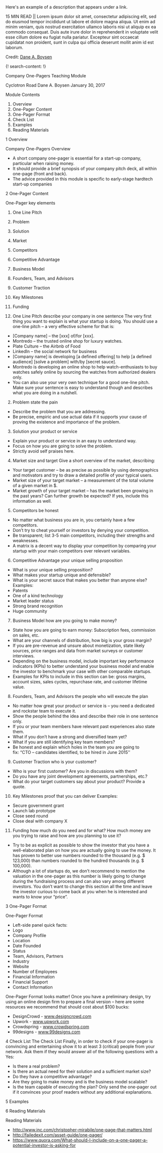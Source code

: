 Here's an example of a description that appears under a link.

15 MIN READ || Lorem ipsum dolor sit amet, consectetur adipiscing elit, sed do eiusmod tempor incididunt ut labore et dolore magna aliqua. Ut enim ad minim veniam, quis nostrud exercitation ullamco laboris nisi ut aliquip ex ea commodo consequat. Duis aute irure dolor in reprehenderit in voluptate velit esse cillum dolore eu fugiat nulla pariatur. Excepteur sint occaecat cupidatat non proident, sunt in culpa qui officia deserunt mollit anim id est laborum.

Credit: [Dane A. Boysen](http://www.cyclotronroad.org/)

{! search-content: !}

Company One-Pagers
Teaching Module

Cyclotron Road
Dane A. Boysen
January 30, 2017

Module Contents
1. Overview
2. One-Pager Content
3. One-Pager Format
4. Check List
5. Examples
6. Reading Materials

1
Overview

Company One-Pagers
Overview
* A short company one-pager is essential for a start-up company, particular when raising money.
* It should provide a brief synopsis of your company pitch deck, all within one-page (front and back). 
* The advice provided in this module is specific to early-stage hardtech start-up companies

2
One-Pager Content

One-Pager
key elements
1. One Line Pitch
2. Problem
3. Solution
4. Market
5. Competitors
6. Competitive Advantage
7. Business Model
8. Founders, Team, and Advisors
9. Customer Traction
10. Key Milestones
11. Funding

1. One Line Pitch
describe your company in one sentence
The very first thing you want to explain is what your startup is doing. You should use a one-line pitch – a very effective scheme for that is:  
* [Company name] – the [xxx] of/for [xxx].
* Montredo – the trusted online shop for luxury watches.
* Plate Culture – the Airbnb of Food
* LinkedIn – the social network for business
* [Company name] is developing [a defined offering] to help [a defined audience] [solve a problem] with/by [secret sauce].
* Montredo is developing an online shop to help watch-enthusiasts to buy watches safely online by sourcing the watches from authorized dealers only.
* You can also use your very own technique for a good one-line pitch. Make sure your sentence is easy to understand though and describes what you are doing in a nutshell.

2. Problem
state the pain
* Describe the problem that you are addressing. 
* Be precise, empiric and use actual data if it supports your cause of proving the existence and importance of the problem.

3. Solution 
your product or service
* Explain your product or service in an easy to understand way. 
* Focus on how you are going to solve the problem. 
* Strictly avoid self praises here.

4. Market 
size and target
Give a short overview of the market, describing:
* Your target customer – be as precise as possible by using demographics and motivators and try to draw a detailed profile of your typical users.
* Market size of your target market – a measurement of the total volume of a given market in $.
* Market growth of your target market – has the market been growing in the past years? Can further growth be expected? If yes, include this information as well.

5. Competitors 
be honest
* No matter what business you are in, you certainly have a few competitors. 
* Don’t try to cheat yourself or investors by denying your competition. 
* Be transparent; list 3-5 main competitors, including their strengths and weaknesses. 
* A matrix is a decent way to display your competition by comparing your startup with your main competitors over relevant variables.

6. Competitive Advantage 
your unique selling proposition
* What is your unique selling proposition? 
* What makes your startup unique and defensible? 
* What is your secret sauce that makes you better than anyone else? 
Examples:
* Patents
* One of a kind technology
* Market leader status
* Strong brand recognition
* Huge community

7. Business Model
how are you going to make money?
* State how you are going to earn money: Subscription fees, commission on sales, etc. 
* What are your channels of distribution, how big is your gross margin? 
* If you are pre-revenue and unsure about monetization, state likely sources, price ranges and data from market surveys or customer interviews.
* Depending on the business model, include important key performance indicators (KPIs) to better understand your business model and enable the investor to benchmark your case with other comparable startups.
* Examples for KPIs to include in this section can be: gross margins, account sizes, sales cycles, repurchase rate, and customer lifetime value.

8. Founders, Team, and Advisors 
the people who will execute the plan
* No matter how great your product or service is – you need a dedicated and rockstar team to execute it. 
* Show the people behind the idea and describe their role in one sentence only. 
* If you or your team members have relevant past experiences also state them.
* What if you don’t have a strong and diversified team yet? 
* What if you are still identifying key team members? 
* Be honest and explain which holes in the team you are going to fix: “CTO – candidates identified, to be hired in June 2015’’

9. Customer Traction
who is your customer?
* Who is your first customer? Are you in discussions with them?
* Do you have any joint development agreements, partnerships, etc.?
* What do your target customers say about your product? Provide a quote.

10. Key Milestones
proof that you can deliver 
Examples:
* Secure government grant
* Launch lab prototype
* Close seed round
* Close deal with company X

11. Funding
how much do you need and for what?
How much money are you trying to raise and how are you planning to use it? 
* Try to be as explicit as possible to show the investor that you have a well-elaborated plan on how you are actually going to use the money. It has proven to better use numbers rounded to the thousand (e.g. $ 123,000) than numbers rounded to the hundred thousands (e.g. $ 100,000).
* Although a lot of startups do, we don’t recommend to mention the valuation in the one-pager as this number is likely going to change during the fundraising process and can also vary among different investors. You don’t want to change this section all the time and leave the investor curious to come back at you when he is interested and wants to know your “price”.

3
One-Pager Format

One-Pager Format
* Left-side panel quick facts:
* Logo
* Company Profile
* Location
* Date Founded
* Status
* Team, Advisors, Partners
* Industry
* Website
* Number of Employees
* Financial Information
* Financial Support
* Contact Information

One-Pager Format
looks matter! 
Once you have a preliminary design, try using an online design firm to prepare a final version – here are some resources we recommend that should cost about $100 bucks:
* DesignCrowd - www.designcrowd.com 
* Upwork - www.upwork.com 
* Crowdspring - www.crowdspring.com 
* 99designs - www.99designs.com 

4
Check List
The Check List
Finally, in order to check if your one-pager is convincing and entertaining show it to at least 3 (critical) people from your network. Ask them if they would answer all of the following questions with a Yes:
* Is there a real problem?
* Is there an actual need for their solution and a sufficient market size?
* Do they have a competitive advantage?
* Are they going to make money and is the business model scalable?
* Is the team capable of executing the plan?
Only send the one-pager out if it convinces your proof readers without any additional explanations.

5
Examples

6
Reading Materials

Reading Materials
* http://www.inc.com/christopher-mirabile/one-page-that-matters.html
* http://failedexit.com/asset-guide/one-pager/ 
* https://www.quora.com/What-should-I-include-on-a-one-pager-a-potential-investor-is-asking-for
